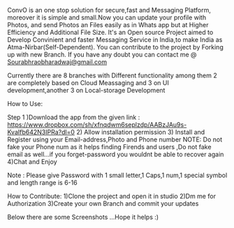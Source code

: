 ConvO is an one stop solution for secure,fast and Messaging Platform, moreover it is simple and small.Now you can update your profile with Photos, and send Photos an Files easily as in Whats app but at Higher Efficiency and Additional File Size.
It's an Open source Project aimed to Develop Convinient and faster Messaging Service in India,to make India as Atma-Nirbar(Self-Dependent).
You can contribute to the project by Forking up with new Branch.
If you have any doubt you can contact me @ Sourabhraobharadwaj@gmail.com

Currently there are 8 branches with Different functionality among them 2 are completely based on Cloud Meassaging and 3 on UI development,another 3 on Local-storage Development

How to Use:

Step 1 )Download the app from the given link : https://www.dropbox.com/sh/xfnqdwm6seplzdp/AABzJAu9s-KvaIfb642N3IPRa?dl=0
2) Allow installation permission
3) Install and Register using your Email-address,Photo and Phone number
NOTE: Do not fake your Phone num as it helps finding Firends and users ,Do not fake email as well...if you forget-password you wouldnt be able to recover again
4)Chat and Enjoy

Note : Please give Password with 1 small letter,1 Caps,1 num,1 special symbol and length range is 6-16

How to Contribute:
   1)Clone the project and open it in studio
	 2)Dm me for Authorization
	 3)Create your own Branch and commit your updates
	 


Below there are some Screenshots ...Hope it helps :)
